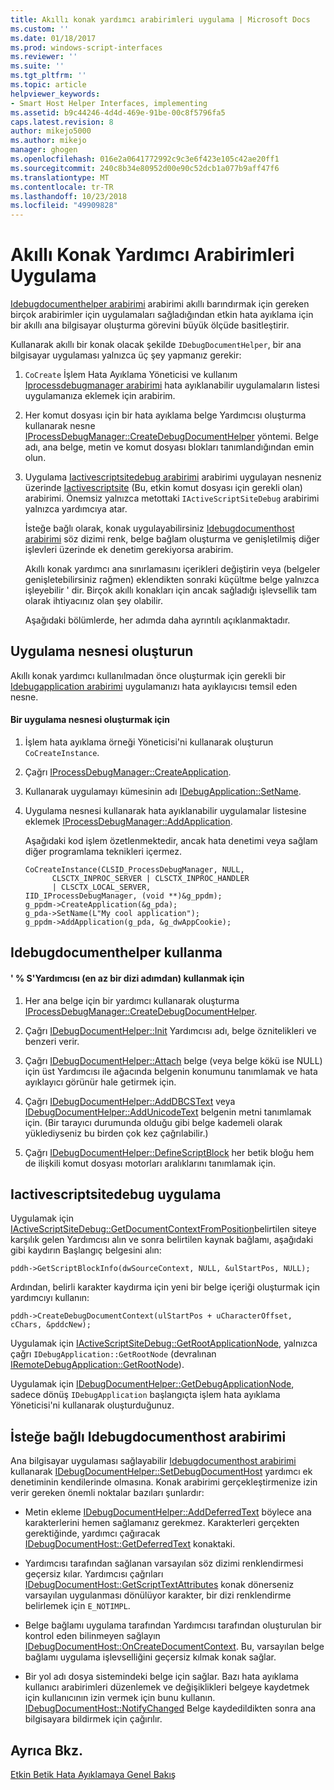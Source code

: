 ```yaml
---
title: Akıllı konak yardımcı arabirimleri uygulama | Microsoft Docs
ms.custom: ''
ms.date: 01/18/2017
ms.prod: windows-script-interfaces
ms.reviewer: ''
ms.suite: ''
ms.tgt_pltfrm: ''
ms.topic: article
helpviewer_keywords:
- Smart Host Helper Interfaces, implementing
ms.assetid: b9c44246-4d4d-469e-91be-00c8f5796fa5
caps.latest.revision: 8
author: mikejo5000
ms.author: mikejo
manager: ghogen
ms.openlocfilehash: 016e2a0641772992c9c3e6f423e105c42ae20ff1
ms.sourcegitcommit: 240c8b34e80952d00e90c52dcb1a077b9aff47f6
ms.translationtype: MT
ms.contentlocale: tr-TR
ms.lasthandoff: 10/23/2018
ms.locfileid: "49909828"
---
```

# <a name="implementing-smart-host-helper-interfaces"></a>Akıllı Konak Yardımcı Arabirimleri Uygulama
[Idebugdocumenthelper arabirimi](../winscript/reference/idebugdocumenthelper-interface.md) arabirimi akıllı barındırmak için gereken birçok arabirimler için uygulamaları sağladığından etkin hata ayıklama için bir akıllı ana bilgisayar oluşturma görevini büyük ölçüde basitleştirir.  
  
 Kullanarak akıllı bir konak olacak şekilde `IDebugDocumentHelper`, bir ana bilgisayar uygulaması yalnızca üç şey yapmanız gerekir:  
  
1. `CoCreate` İşlem Hata Ayıklama Yöneticisi ve kullanım [Iprocessdebugmanager arabirimi](../winscript/reference/iprocessdebugmanager-interface.md) hata ayıklanabilir uygulamaların listesi uygulamanıza eklemek için arabirim.  
  
2. Her komut dosyası için bir hata ayıklama belge Yardımcısı oluşturma kullanarak nesne [IProcessDebugManager::CreateDebugDocumentHelper](../winscript/reference/iprocessdebugmanager-createdebugdocumenthelper.md) yöntemi. Belge adı, ana belge, metin ve komut dosyası blokları tanımlandığından emin olun.  
  
3. Uygulama [Iactivescriptsitedebug arabirimi](../winscript/reference/iactivescriptsitedebug-interface.md) arabirimi uygulayan nesneniz üzerinde [Iactivescriptsite](../winscript/reference/iactivescriptsite.md) (Bu, etkin komut dosyası için gerekli olan) arabirimi. Önemsiz yalnızca metottaki `IActiveScriptSiteDebug` arabirimi yalnızca yardımcıya atar.  
  
   İsteğe bağlı olarak, konak uygulayabilirsiniz [Idebugdocumenthost arabirimi](../winscript/reference/idebugdocumenthost-interface.md) söz dizimi renk, belge bağlam oluşturma ve genişletilmiş diğer işlevleri üzerinde ek denetim gerekiyorsa arabirim.  
  
   Akıllı konak yardımcı ana sınırlamasını içerikleri değiştirin veya (belgeler genişletebilirsiniz rağmen) eklendikten sonraki küçültme belge yalnızca işleyebilir ' dir. Birçok akıllı konakları için ancak sağladığı işlevsellik tam olarak ihtiyacınız olan şey olabilir.  
  
   Aşağıdaki bölümlerde, her adımda daha ayrıntılı açıklanmaktadır.  
  
## <a name="create-an-application-object"></a>Uygulama nesnesi oluşturun  
 Akıllı konak yardımcı kullanılmadan önce oluşturmak için gerekli bir [Idebugapplication arabirimi](../winscript/reference/idebugapplication-interface.md) uygulamanızı hata ayıklayıcısı temsil eden nesne.  
  
#### <a name="to-create-an-application-object"></a>Bir uygulama nesnesi oluşturmak için  
  
1.  İşlem hata ayıklama örneği Yöneticisi'ni kullanarak oluşturun `CoCreateInstance`.  
  
2.  Çağrı [IProcessDebugManager::CreateApplication](../winscript/reference/iprocessdebugmanager-createapplication.md).  
  
3.  Kullanarak uygulamayı kümesinin adı [IDebugApplication::SetName](../winscript/reference/idebugapplication-setname.md).  
  
4.  Uygulama nesnesi kullanarak hata ayıklanabilir uygulamalar listesine eklemek [IProcessDebugManager::AddApplication](../winscript/reference/iprocessdebugmanager-addapplication.md).  
  
     Aşağıdaki kod işlem özetlenmektedir, ancak hata denetimi veya sağlam diğer programlama teknikleri içermez.  
  
    ```  
    CoCreateInstance(CLSID_ProcessDebugManager, NULL,  
          CLSCTX_INPROC_SERVER | CLSCTX_INPROC_HANDLER  
          | CLSCTX_LOCAL_SERVER,  
    IID_IProcessDebugManager, (void **)&g_ppdm);  
    g_ppdm->CreateApplication(&g_pda);  
    g_pda->SetName(L"My cool application");  
    g_ppdm->AddApplication(g_pda, &g_dwAppCookie);  
    ```  
  
## <a name="using-idebugdocumenthelper"></a>Idebugdocumenthelper kullanma  
  
#### <a name="to-use-the-helper-minimal-sequence-of-steps"></a>' % S'Yardımcısı (en az bir dizi adımdan) kullanmak için  
  
1.  Her ana belge için bir yardımcı kullanarak oluşturma [IProcessDebugManager::CreateDebugDocumentHelper](../winscript/reference/iprocessdebugmanager-createdebugdocumenthelper.md).  
  
2.  Çağrı [IDebugDocumentHelper::Init](../winscript/reference/idebugdocumenthelper-init.md) Yardımcısı adı, belge öznitelikleri ve benzeri verir.  
  
3.  Çağrı [IDebugDocumentHelper::Attach](../winscript/reference/idebugdocumenthelper-attach.md) belge (veya belge kökü ise NULL) için üst Yardımcısı ile ağacında belgenin konumunu tanımlamak ve hata ayıklayıcı görünür hale getirmek için.  
  
4.  Çağrı [IDebugDocumentHelper::AddDBCSText](../winscript/reference/idebugdocumenthelper-adddbcstext.md) veya [IDebugDocumentHelper::AddUnicodeText](../winscript/reference/idebugdocumenthelper-addunicodetext.md) belgenin metni tanımlamak için. (Bir tarayıcı durumunda olduğu gibi belge kademeli olarak yüklediyseniz bu birden çok kez çağrılabilir.)  
  
5.  Çağrı [IDebugDocumentHelper::DefineScriptBlock](../winscript/reference/idebugdocumenthelper-definescriptblock.md) her betik bloğu hem de ilişkili komut dosyası motorları aralıklarını tanımlamak için.  
  
## <a name="implementing-iactivescriptsitedebug"></a>Iactivescriptsitedebug uygulama  
 Uygulamak için [IActiveScriptSiteDebug::GetDocumentContextFromPosition](../winscript/reference/iactivescriptsitedebug-getdocumentcontextfromposition.md)belirtilen siteye karşılık gelen Yardımcısı alın ve sonra belirtilen kaynak bağlamı, aşağıdaki gibi kaydırın Başlangıç belgesini alın:  
  
```  
pddh->GetScriptBlockInfo(dwSourceContext, NULL, &ulStartPos, NULL);  
```  
  
 Ardından, belirli karakter kaydırma için yeni bir belge içeriği oluşturmak için yardımcıyı kullanın:  
  
```  
pddh->CreateDebugDocumentContext(ulStartPos + uCharacterOffset, cChars, &pddcNew);  
```  
  
 Uygulamak için [IActiveScriptSiteDebug::GetRootApplicationNode](../winscript/reference/iactivescriptsitedebug-getrootapplicationnode.md), yalnızca çağrı `IDebugApplication::GetRootNode` (devralınan [IRemoteDebugApplication::GetRootNode](../winscript/reference/iremotedebugapplication-getrootnode.md)).  
  
 Uygulamak için [IDebugDocumentHelper::GetDebugApplicationNode](../winscript/reference/idebugdocumenthelper-getdebugapplicationnode.md), sadece dönüş `IDebugApplication` başlangıçta işlem hata ayıklama Yöneticisi'ni kullanarak oluşturduğunuz.  
  
## <a name="the-optional-idebugdocumenthost-interface"></a>İsteğe bağlı Idebugdocumenthost arabirimi  
 Ana bilgisayar uygulaması sağlayabilir [Idebugdocumenthost arabirimi](../winscript/reference/idebugdocumenthost-interface.md) kullanarak [IDebugDocumentHelper::SetDebugDocumentHost](../winscript/reference/idebugdocumenthelper-setdebugdocumenthost.md) yardımcı ek denetiminin kendilerinde olmasına. Konak arabirimi gerçekleştirmenize izin verir gereken önemli noktalar bazıları şunlardır:  
  
-   Metin ekleme [IDebugDocumentHelper::AddDeferredText](../winscript/reference/idebugdocumenthelper-adddeferredtext.md) böylece ana karakterlerini hemen sağlamanız gerekmez. Karakterleri gerçekten gerektiğinde, yardımcı çağıracak [IDebugDocumentHost::GetDeferredText](../winscript/reference/idebugdocumenthost-getdeferredtext.md) konaktaki.  
  
-   Yardımcısı tarafından sağlanan varsayılan söz dizimi renklendirmesi geçersiz kılar. Yardımcısı çağrıları [IDebugDocumentHost::GetScriptTextAttributes](../winscript/reference/idebugdocumenthost-getscripttextattributes.md) konak dönerseniz varsayılan uygulanması dönülüyor karakter, bir dizi renklendirme belirlemek için `E_NOTIMPL`.  
  
-   Belge bağlamı uygulama tarafından Yardımcısı tarafından oluşturulan bir kontrol eden bilinmeyen sağlayın [IDebugDocumentHost::OnCreateDocumentContext](../winscript/reference/idebugdocumenthost-oncreatedocumentcontext.md). Bu, varsayılan belge bağlamı uygulama işlevselliğini geçersiz kılmak konak sağlar.  
  
-   Bir yol adı dosya sistemindeki belge için sağlar. Bazı hata ayıklama kullanıcı arabirimleri düzenlemek ve değişiklikleri belgeye kaydetmek için kullanıcının izin vermek için bunu kullanın. [IDebugDocumentHost::NotifyChanged](../winscript/reference/idebugdocumenthost-notifychanged.md) Belge kaydedildikten sonra ana bilgisayara bildirmek için çağırılır.  
  
## <a name="see-also"></a>Ayrıca Bkz.  
 [Etkin Betik Hata Ayıklamaya Genel Bakış](../winscript/active-script-debugging-overview.md)